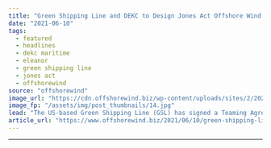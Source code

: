 ```yaml
---
title: "Green Shipping Line and DEKC to Design Jones Act Offshore Wind Vessels"
date: "2021-06-10"
tags: 
  - featured
  - headlines
  - dekc maritime
  - eleanor
  - green shipping line
  - jones act
  - offshorewind
source: "offshorewind"
image_url: "https://cdn.offshorewind.biz/wp-content/uploads/sites/2/2021/06/10113003/Green-Shipping-Line-and-DEKC-to-Design-Jones-Act-Offshore-Wind-Vessels.jpg"
image_fp: "/assets/img/post_thumbnails/14.jpg"
lead: "The US-based Green Shipping Line (GSL) has signed a Teaming Agreement with the Dutch"
article_url: "https://www.offshorewind.biz/2021/06/10/green-shipping-line-and-dekc-to-design-jones-act-offshore-wind-vessels/"
---
```


---
